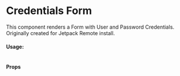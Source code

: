 Credentials Form
===========

This component renders a Form with User and Password Credentials.
Originally created for Jetpack Remote install.

#### Usage:


```js

```

#### Props
